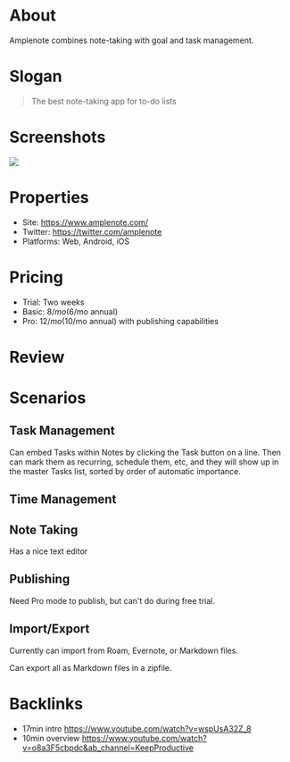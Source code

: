 # About

Amplenote combines note-taking with goal and task management.

# Slogan

> The best note-taking app for to-do lists

# Screenshots

<!-- copy somewhere and reference here -->

![](https://assets.amplenote.com/assets/root/funnel/funnel-notes@2x-6b722df217e7a3bfe30add383b8057e9bcaab904e08ba8d9bf92e4da33179479.png)

# Properties

- Site: https://www.amplenote.com/
- Twitter: https://twitter.com/amplenote
- Platforms: Web, Android, iOS

# Pricing

- Trial: Two weeks
- Basic: $8/mo ($6/mo annual)
- Pro: $12/mo ($10/mo annual) with publishing capabilities

# Review

# Scenarios

## Task Management

Can embed Tasks within Notes by clicking the Task button on a line. Then can mark them as recurring, schedule them, etc, and they will show up in the master Tasks list, sorted by order of automatic importance.

## Time Management

## Note Taking

Has a nice text editor

## Publishing

Need Pro mode to publish, but can't do during free trial. 

## Import/Export

Currently can import from Roam, Evernote, or Markdown files. 

Can export all as Markdown files in a zipfile.

# Backlinks

- 17min intro https://www.youtube.com/watch?v=wspUsA32Z_8
- 10min overview https://www.youtube.com/watch?v=o8a3F5cbpdc&ab_channel=KeepProductive
